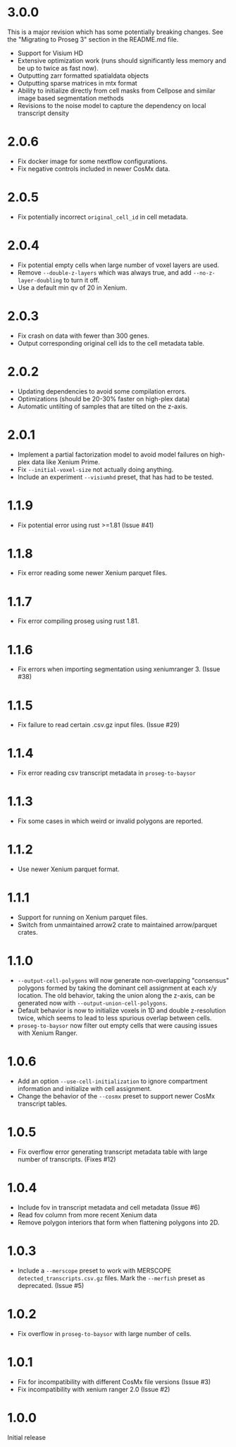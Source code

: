 
# 3.0.0
  This is a major revision which has some potentially breaking changes. See
  the "Migrating to Proseg 3" section in the README.md file.

  - Support for Visium HD
  - Extensive optimization work (runs should significantly less memory and be up to twice as fast now).
  - Outputting zarr formatted spatialdata objects
  - Outputting sparse matrices in mtx format
  - Ability to initialize directly from cell masks from Cellpose and similar image based segmentation methods
  - Revisions to the noise model to capture the dependency on local transcript density

# 2.0.6
  - Fix docker image for some nextflow configurations.
  - Fix negative controls included in newer CosMx data.

# 2.0.5
  - Fix potentially incorrect `original_cell_id` in cell metadata.

# 2.0.4
  - Fix potential empty cells when large number of voxel layers are used.
  - Remove `--double-z-layers` which was always true, and add `--no-z-layer-doubling` to turn it off.
  - Use a default min qv of 20 in Xenium.

# 2.0.3
  - Fix crash on data with fewer than 300 genes.
  - Output corresponding original cell ids to the cell metadata table.

# 2.0.2
  - Updating dependencies to avoid some compilation errors.
  - Optimizations (should be 20-30% faster on high-plex data)
  - Automatic untilting of samples that are tilted on the z-axis.

# 2.0.1
  - Implement a partial factorization model to avoid model failures on high-plex
    data like Xenium Prime.
  - Fix `--initial-voxel-size` not actually doing anything.
  - Include an experiment `--visiumhd` preset, that has had to be tested.

# 1.1.9
  - Fix potential error using rust >=1.81 (Issue #41)

# 1.1.8
  - Fix error reading some newer Xenium parquet files.

# 1.1.7
  - Fix error compiling proseg using rust 1.81.

# 1.1.6
  - Fix errors when importing segmentation using xeniumranger 3. (Issue #38)

# 1.1.5
  - Fix failure to read certain .csv.gz input files. (Issue #29)

# 1.1.4
  - Fix error reading csv transcript metadata in `proseg-to-baysor`

# 1.1.3
  - Fix some cases in which weird or invalid polygons are reported.

# 1.1.2
  - Use newer Xenium parquet format.

# 1.1.1
  - Support for running on Xenium parquet files.
  - Switch from unmaintained arrow2 crate to maintained arrow/parquet crates.

# 1.1.0

  - `--output-cell-polygons` will now generate non-overlapping "consensus"
    polygons formed by taking the dominant cell assignment at each x/y location.
    The old behavior, taking the union along the z-axis, can be generated now with
    `--output-union-cell-polygons`.
  - Default behavior is now to initialize voxels in 1D and double z-resolution twice,
    which seems to lead to less spurious overlap between cells.
  - `proseg-to-baysor` now filter out empty cells that were causing issues with
    Xenium Ranger.

# 1.0.6

  - Add an option `--use-cell-initialization` to ignore compartment information
    and initialize with cell assignment.
  - Change the behavior of the `--cosmx` preset to support newer CosMx
    transcript tables.

# 1.0.5

  - Fix overflow error generating transcript metadata table with large number
    of transcripts. (Fixes #12)

# 1.0.4

  - Include fov in transcript metadata and cell metadata (Issue #6)
  - Read fov column from more recent Xenium data
  - Remove polygon interiors that form when flattening polygons into 2D.

# 1.0.3

  - Include a `--merscope` preset to work with MERSCOPE `detected_transcripts.csv.gz`
    files. Mark the `--merfish` preset as deprecated. (Issue #5)

# 1.0.2

  - Fix overflow in `proseg-to-baysor` with large number of cells.

# 1.0.1

  - Fix for incompatibility with different CosMx file versions (Issue #3)
  - Fix incompatibility with xenium ranger 2.0 (Issue #2)

# 1.0.0

Initial release
